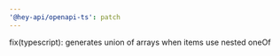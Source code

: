 ```yaml
---
'@hey-api/openapi-ts': patch
---
```


fix(typescript): generates union of arrays when items use nested oneOf

